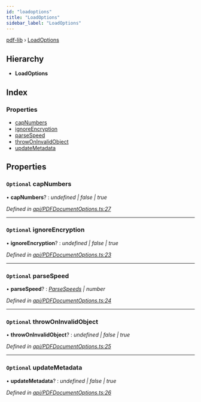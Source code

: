 ```yaml
---
id: "loadoptions"
title: "LoadOptions"
sidebar_label: "LoadOptions"
---
```


[pdf-lib](../index.md) › [LoadOptions](loadoptions.md)

## Hierarchy

* **LoadOptions**

## Index

### Properties

* [capNumbers](loadoptions.md#optional-capnumbers)
* [ignoreEncryption](loadoptions.md#optional-ignoreencryption)
* [parseSpeed](loadoptions.md#optional-parsespeed)
* [throwOnInvalidObject](loadoptions.md#optional-throwoninvalidobject)
* [updateMetadata](loadoptions.md#optional-updatemetadata)

## Properties

### `Optional` capNumbers

• **capNumbers**? : *undefined | false | true*

*Defined in [api/PDFDocumentOptions.ts:27](https://github.com/Hopding/pdf-lib/blob/9862898/src/api/PDFDocumentOptions.ts#L27)*

___

### `Optional` ignoreEncryption

• **ignoreEncryption**? : *undefined | false | true*

*Defined in [api/PDFDocumentOptions.ts:23](https://github.com/Hopding/pdf-lib/blob/9862898/src/api/PDFDocumentOptions.ts#L23)*

___

### `Optional` parseSpeed

• **parseSpeed**? : *[ParseSpeeds](../enums/parsespeeds.md) | number*

*Defined in [api/PDFDocumentOptions.ts:24](https://github.com/Hopding/pdf-lib/blob/9862898/src/api/PDFDocumentOptions.ts#L24)*

___

### `Optional` throwOnInvalidObject

• **throwOnInvalidObject**? : *undefined | false | true*

*Defined in [api/PDFDocumentOptions.ts:25](https://github.com/Hopding/pdf-lib/blob/9862898/src/api/PDFDocumentOptions.ts#L25)*

___

### `Optional` updateMetadata

• **updateMetadata**? : *undefined | false | true*

*Defined in [api/PDFDocumentOptions.ts:26](https://github.com/Hopding/pdf-lib/blob/9862898/src/api/PDFDocumentOptions.ts#L26)*
